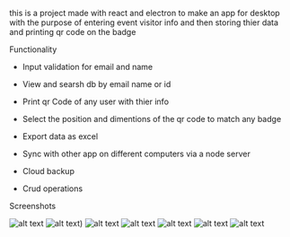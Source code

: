 this is a project made with react and electron to make an app for desktop with the purpose
of entering event visitor info and then storing thier data and printing qr code on the badge 

Functionality 

- Input validation for email and name 

- View and searsh db by email name or id

- Print qr Code of any user with thier info

- Select the position and dimentions of the qr code to match any badge 

- Export data as excel

- Sync with other app on different computers via a node server 

- Cloud backup 

- Crud operations

Screenshots

![alt text](https://postimg.cc/sv5NKG7w)
![alt text](https://i.postimg.cc/CRY62M4Y/excel-Export.png))
![alt text](https://i.postimg.cc/WFQ5ws4B/Qrcode.png)
![alt text](https://i.postimg.cc/p9Lc2076/Searsh.png)
![alt text](https://i.postimg.cc/4K2Ln6RN/Seer.png)
![alt text](https://i.postimg.cc/HcJSMrT0/validation.png)
![alt text](https://i.postimg.cc/jDXkYV8f/Web.png)
